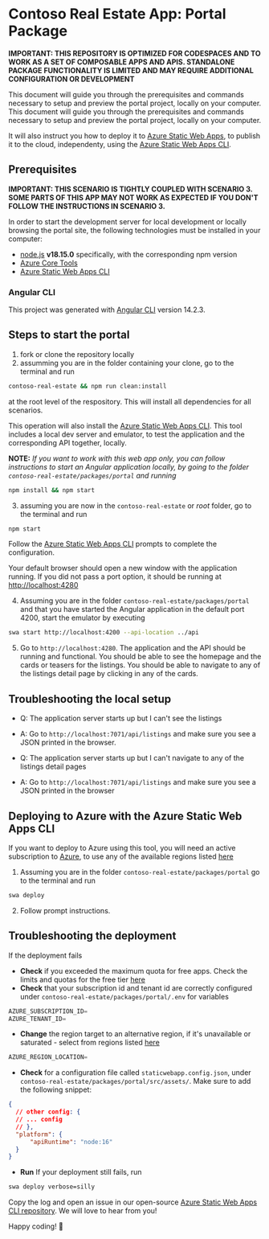 # Contoso Real Estate App: Portal Package

**IMPORTANT: THIS REPOSITORY IS OPTIMIZED FOR CODESPACES AND TO WORK AS A SET OF COMPOSABLE APPS AND APIS. STANDALONE PACKAGE FUNCTIONALITY IS LIMITED AND MAY REQUIRE ADDITIONAL CONFIGURATION OR DEVELOPMENT**

This document will guide you through the prerequisites and commands necessary to setup and preview the portal project, locally on your computer. This document will guide you through the prerequisites and commands necessary to setup and preview the portal project, locally on your computer. 

It will also instruct you how to deploy it to [Azure Static Web Apps](https://learn.microsoft.com/azure/static-web-apps/overview), to publish it to the cloud, independenty, using the [Azure Static Web Apps CLI](https://azure.github.io/static-web-apps-cli/).

## Prerequisites

**IMPORTANT: THIS SCENARIO IS TIGHTLY COUPLED WITH SCENARIO 3. SOME PARTS OF THIS APP MAY NOT WORK AS EXPECTED IF YOU DON'T FOLLOW THE INSTRUCTIONS IN SCENARIO 3.**

In order to start the development server for local development or locally browsing the portal site, the following technologies must be installed in your computer:

- [node.js](https://nodejs.org) **v18.15.0** specifically, with the corresponding npm version
- [Azure Core Tools](https://learn.microsoft.com/azure/azure-functions/functions-run-local)
- [Azure Static Web Apps CLI](https://azure.github.io/static-web-apps-cli/)

### Angular CLI

This project was generated with [Angular CLI](https://github.com/angular/angular-cli) version 14.2.3.

## Steps to start the portal

1. fork or clone the repository locally
2. assumming you are in the folder containing your clone, go to the terminal and run 

```bash
contoso-real-estate && npm run clean:install
```
    
at the root level of the respository. This will install all dependencies for all scenarios. 

This operation will also install the [Azure Static Web Apps CLI](https://azure.github.io/static-web-apps-cli/docs/intro). This tool includes a local dev server and emulator, to test the application and the corresponding API together, locally.

**NOTE:** _If you want to work with this web app only, you can follow instructions to start an Angular application locally, by going to the folder `contoso-real-estate/packages/portal` and running_

```bash
npm install && npm start
```

3. assuming you are now in the `contoso-real-estate` or _root_ folder, go to the terminal and run

```bash
npm start
```

Follow the [Azure Static Web Apps CLI](https://azure.github.io/static-web-apps-cli/docs/cli/swa) prompts to complete the configuration.
    
Your default browser should open a new window with the application running. If you did not pass a port option, it should be running at [http://localhost:4280](http://localhost:4280)

4. Assuming you are in the folder `contoso-real-estate/packages/portal` and that you have started the Angular application in the default port 4200, start the emulator by executing 

```bash
swa start http://localhost:4200 --api-location ../api
```

5. Go to `http://localhost:4280`. The application and the API should be running and functional. You should be able to see the homepage and the cards or teasers for the listings. You should be able to navigate to any of the listings detail page by clicking in any of the cards.

## Troubleshooting the local setup

- Q: The application server starts up but I can't see the listings
- A: Go to `http://localhost:7071/api/listings` and make sure you see a JSON printed in the browser.

- Q: The application server starts up but I can't navigate to any of the listings detail pages
- A: Go to `http://localhost:7071/api/listings` and make sure you see a JSON printed in the browser

## Deploying to Azure with the Azure Static Web Apps CLI

If you want to deploy to Azure using this tool, you will need an active subscription to [Azure](https://azure.microsoft.com/en-us/free/), to use any of the available regions listed [here](https://azure.github.io/static-web-apps-cli/docs/cli/env-vars)

1. Assuming you are in the folder `contoso-real-estate/packages/portal` go to the terminal and run

```bash
swa deploy
```

2. Follow prompt instructions. 

## Troubleshooting the deployment

If the deployment fails

- **Check** if you exceeded the maximum quota for free apps. Check the limits and quotas for the free tier [here](https://learn.microsoft.com/en-us/azure/static-web-apps/quotas)
- **Check** that your subscription id and tenant id are correctly configured under `contoso-real-estate/packages/portal/.env` for variables

```js
AZURE_SUBSCRIPTION_ID=
AZURE_TENANT_ID=
```

- **Change** the region target to an alternative region, if it's unavailable or saturated - select from regions listed [here](https://azure.github.io/static-web-apps-cli/docs/cli/env-vars)

```js
AZURE_REGION_LOCATION=
```

- **Check** for a configuration file called `staticwebapp.config.json`, under `contoso-real-estate/packages/portal/src/assets/`. Make sure to add the following snippet:

```json
{ 
  // other config: {
  // ... config
  // },
  "platform": {
      "apiRuntime": "node:16"
  } 
}
```

- **Run** If your deployment still fails, run

```bash
swa deploy verbose=silly
```

Copy the log and open an issue in our open-source [Azure Static Web Apps CLI repository](https://github.com/Azure/static-web-apps-cli). We will love to hear from you!

Happy coding! 🚀
